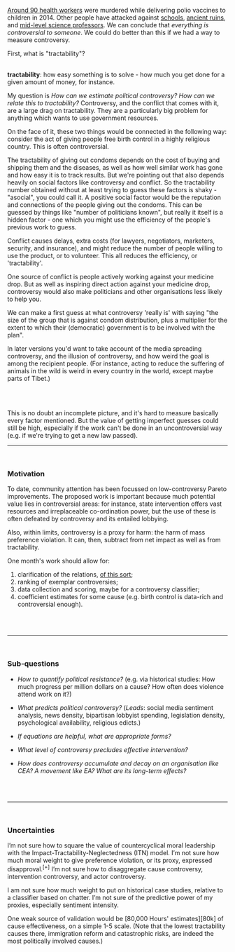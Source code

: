 
[Around 90 health workers][Poliohno] were murdered while delivering polio vaccines to children in 2014. Other people have attacked against [schools][Schoolsout], [ancient ruins][Ruined], and [mid-level science professors][Unabomb]. We can conclude that _everything is controversial to someone_. We could do better than this if we had a way to measure controversy.

First, what is "tractability"?

<p><span style="font-weight: bold"><br>tractability</span>: how easy something is to solve - how much you get done for a given amount of money, for instance.</p>

My question is _How can we estimate political controversy? How can we relate this to tractability?_ Controversy, and the conflict that comes with it, are a large drag on tractability. They are a particularly big problem for anything which wants to use government resources.

On the face of it, these two things would be connected in the following way: consider the act of giving people free birth control in a highly religious country. This is often controversial. 

The tractability of giving out condoms depends on the cost of buying and shipping them and the diseases, as well as how well similar work has gone and how easy it is to track results. But we're pointing out that also depends heavily on social factors like controversy and conflict. So the tractability number obtained without at least trying to guess these factors is shaky - "asocial", you could call it. A positive social factor would be the reputation and connections of the people giving out the condoms. This can be guessed by things like "number of politicians known", but really it itself is a hidden factor - one which you might use the efficiency of the people's previous work to guess.  

Conflict causes delays, extra costs (for lawyers, negotiators, marketers, security, and insurance), and might reduce the number of people willing to use the product, or to volunteer. This all reduces the efficiency, or 'tractability'.

One source of conflict is people actively working against your medicine drop. But as well as inspiring direct action against your medicine drop, controversy would also make politicians and other organisations less likely to help you.

We can make a first guess at what controversy 'really is' with saying "the size of the group that is against condom distribution, plus a multiplier for the extent to which their (democratic) government is to be involved with the plan".

In later versions you'd want to take account of the media spreading controversy, and the illusion of controversy, and how weird the goal is among the recipient people. (For instance, acting to reduce the suffering of animals in the wild is weird in every country in the world, except maybe parts of Tibet.)

<br><br>

This is no doubt an incomplete picture, and it's hard to measure basically every factor mentioned. But the value of getting imperfect guesses could still be high, especially if the work can't be done in an uncontroversial way (e.g. if we're trying to get a new law passed).

---

<br>

### Motivation

To date, community attention has been focussed on low-controversy Pareto improvements. The proposed work is important because much potential value lies in controversial areas: for instance, state intervention offers vast resources and irreplaceable co-ordination power, but the use of these is often defeated by controversy and its entailed lobbying.

Also, within limits, controversy is a proxy for harm: the harm of mass preference violation. It can, then, subtract from net impact as well as from tractability.

One month's work should allow for: 

1. clarification of the relations, [of this sort](#appendix);
2. ranking of exemplar controversies; 
3. data collection and scoring, maybe for a controversy classifier; 
4. coefficient estimates for some cause (e.g. birth control is data-rich and controversial enough).

<br><br>

---

<br>

### Sub-questions

* _How to quantify political resistance?_
(e.g. via historical studies: How much progress per million dollars on a cause? How often does violence attend work on it?)

* _What predicts political controversy?_
(_Leads_: social media sentiment analysis, news density, bipartisan lobbyist spending, legislation density, psychological availability, religious edicts.)

* _If equations are helpful, what are appropriate forms?_

* _What level of controversy precludes effective intervention?_

* _How does controversy accumulate and decay on an organisation like CEA? A movement like EA? What are its long-term effects?_

<br><br>

---

<br>

### Uncertainties

I’m not sure how to square the value of countercyclical moral leadership with the Impact-Tractability-Neglectedness (ITN) model. I’m not sure how much moral weight to give preference violation, or its proxy, expressed disapproval.<sup>[+]</sup> I’m not sure how to disaggregate cause controversy, intervention controversy, and actor controversy.

<!-- [+] Though some detailed precursors exist, in the form of [Social Choice theory][SocialChoice]-->

I am not sure how much weight to put on historical case studies, relative to a classifier based on chatter. I’m not sure of the predictive power of my proxies, especially sentiment intensity.

One weak source of validation would be [80,000 Hours' estimates][80k] of cause effectiveness, on a simple 1-5 scale. (Note that the lowest tractability causes there, immigration reform and catastrophic risks, are indeed the most politically involved causes.)


<br><br>
<br><br>

<!---->


[Spiegel]:		http://technicalities.netlify.com/metrics/#spiegel-quality
[Poliohno]:		http://europe.newsweek.com/polio-related-murders-kill-more-disease-itself-287880?rm=eu 
[Schoolsout]:	http://www.protectingeducation.org/sites/default/files/documents/eua_2014_full.pdf 
[Ruined]:		https://en.wikipedia.org/wiki/Destruction_of_cultural_heritage_by_ISIL 				
[Unabomb]:		https://en.wikipedia.org/wiki/Ted_Kaczynski#Casualties 
[Obs]:			https://en.wikipedia.org/wiki/Obstructionism
[SocialChoice]:	http://effective-altruism.com/ea/11i/the_effective_altruism_newsletter_open_thread/8m6
